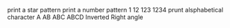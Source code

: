 print a star pattern
print a number pattern 1 12 123 1234
prunt alsphabetical character A AB ABC ABCD
Inverted Right angle 